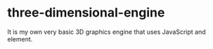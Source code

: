 # three-dimensional-engine

It is my own very basic 3D graphics engine that uses JavaScript and <canvas> element.
